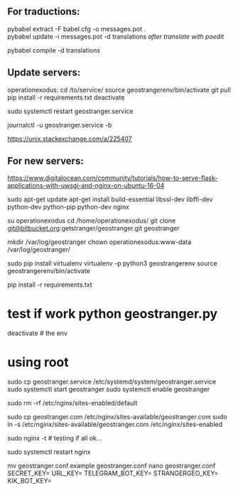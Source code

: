 ## For traductions:

pybabel extract -F babel.cfg -o messages.pot .  
pybabel update -i messages.pot -d translations
*after translate with poedit*

pybabel compile -d translations




## Update servers:
operationexodus:
cd /to/service/
source geostrangerenv/bin/activate
git pull
pip install -r requirements.txt
deactivate


sudo systemctl restart geostranger.service

journalctl -u geostranger.service -b

https://unix.stackexchange.com/a/225407

## For new servers:

 https://www.digitalocean.com/community/tutorials/how-to-serve-flask-applications-with-uwsgi-and-nginx-on-ubuntu-16-04

sudo apt-get update
apt-get install build-essential libssl-dev libffi-dev python-dev python-pip python-dev nginx

su operationexodus
cd /home/operationexodus/
git clone git@bitbucket.org:getstranger/geostranger.git geostranger

mkdir /var/log/geostranger
chown operationexodus:www-data /var/log/geostranger/

sudo pip install virtualenv
virtualenv -p python3 geostrangerenv
source geostrangerenv/bin/activate

pip install -r requirements.txt
# test if work python geostranger.py
deactivate # the env

# using root
sudo cp geostranger.service /etc/systemd/system/geostranger.service
sudo systemctl start geostranger
sudo systemctl enable geostranger


sudo rm -rf /etc/nginx/sites-enabled/default

sudo cp geostranger.com /etc/nginx/sites-available/geostranger.com
sudo ln -s /etc/nginx/sites-available/geostranger.com /etc/nginx/sites-enabled

sudo nginx -t # testing if all ok...

sudo systemctl restart nginx



mv geostranger.conf.example geostranger.conf
nano geostranger.conf
SECRET_KEY=
URL_KEY=
TELEGRAM_BOT_KEY=
STRANGERGEO_KEY=
KIK_BOT_KEY=


